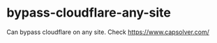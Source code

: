 # bypass-cloudflare-any-site
Can bypass cloudflare on any site. Check https://www.capsolver.com/ 











                                          